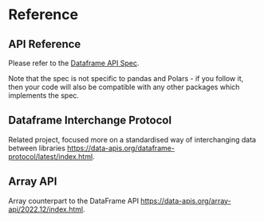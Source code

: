 # Reference

## API Reference

Please refer to the [Dataframe API Spec](https://data-apis.org/dataframe-api/draft/API_specification/index.html).

Note that the spec is not specific to pandas and Polars - if you follow it, then your code will also be compatible
with any other packages which implements the spec.

## Dataframe Interchange Protocol

Related project, focused more on a standardised way of interchanging data between libraries
https://data-apis.org/dataframe-protocol/latest/index.html.

## Array API

Array counterpart to the DataFrame API https://data-apis.org/array-api/2022.12/index.html.
